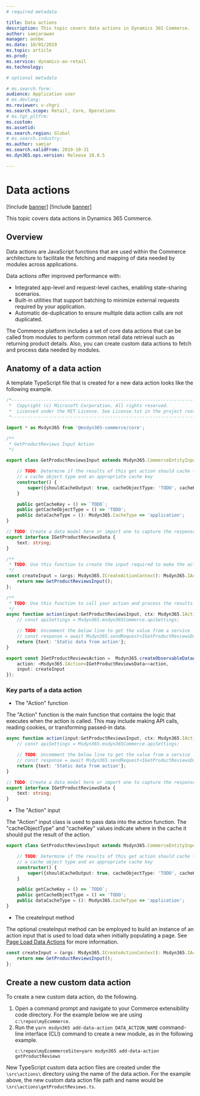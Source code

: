 ```yaml
---
# required metadata

title: Data actions
description: This topic covers data actions in Dynamics 365 Commerce.
author: samjarawan
manager: annbe
ms.date: 10/01/2019
ms.topic: article
ms.prod: 
ms.service: dynamics-ax-retail
ms.technology: 

# optional metadata

# ms.search.form: 
audience: Application user
# ms.devlang: 
ms.reviewer: v-chgri
ms.search.scope: Retail, Core, Operations
# ms.tgt_pltfrm: 
ms.custom: 
ms.assetid: 
ms.search.region: Global
# ms.search.industry: 
ms.author: samjar
ms.search.validFrom: 2019-10-31
ms.dyn365.ops.version: Release 10.0.5

---
```

# Data actions

[!include [banner](../includes/preview-banner.md)]
[!include [banner](../includes/banner.md)]

This topic covers data actions in Dynamics 365 Commerce.

## Overview

Data actions are JavaScript functions that are used within the Commerce architecture to facilitate the fetching and mapping of data needed by modules across applications.

Data actions offer improved performance with:

- Integrated app-level and request-level caches, enabling state-sharing scenarios.
- Built-in utilities that support batching to minimize external requests required by your application.
- Automatic de-duplication to ensure multiple data action calls are not duplicated.

The Commerce platform includes a set of core data actions that can be called from modules to perform common retail data retrieval such as returning product details. Also, you can create custom data actions to fetch and process data needed by modules.

## Anatomy of a data action

A template TypeScript file that is created for a new data action looks like the following example.

```Typescript
/*---------------------------------------------------------------------------------------------
 *  Copyright (c) Microsoft Corporation. All rights reserved.
 *  Licensed under the MIT License. See License.txt in the project root for license information.
 *--------------------------------------------------------------------------------------------*/

import * as Msdyn365 from '@msdyn365-commerce/core';

/**
 * GetProductReviews Input Action
 */

export class GetProductReviewsInput extends Msdyn365.CommerceEntityInput implements Msdyn365.IActionInput {

    // TODO: Determine if the results of this get action should cache the results and if so provide
    // a cache object type and an appropriate cache key
    constructor() {
        super({shouldCacheOutput: true, cacheObjectType: 'TODO', cacheKey: 'TODO'});
    }

    public getCacheKey = () => `TODO`;
    public getCacheObjectType = () => 'TODO';
    public dataCacheType = (): Msdyn365.CacheType => 'application';
}

// TODO: Create a data model here or import one to capture the response of the action
export interface IGetProductReviewsData {
    text: string;
}

/**
 * TODO: Use this function to create the input required to make the action call
 */
const createInput = (args: Msdyn365.ICreateActionContext): Msdyn365.IActionInput => {
    return new GetProductReviewsInput();
};

/**
 * TODO: Use this function to call your action and process the results as needed
 */
async function action(input:GetProductReviewsInput, ctx: Msdyn365.IActionContext):Promise<IGetProductReviewsData> {
    // const apiSettings = Msdyn365.msdyn365Commerce.apiSettings;

    // TODO: Uncomment the below line to get the value from a service
    // const response = await Msdyn365.sendRequest<IGetProductReviewsData[]>('/get/example/id/1', 'get');
    return {text: 'Static data from action'};
}

export const IGetProductReviewsAction =  Msdyn365.createObservableDataAction({
    action: <Msdyn365.IAction<IGetProductReviewsData>>action,
    input: createInput
});
```
### Key parts of a data action

* The "Action" function

The "Action" function is the main function that contains the logic that executes when the action is called. This may include making API calls, reading cookies, or transforming passed-in data.

```Typescript
async function action(input:GetProductReviewsInput, ctx: Msdyn365.IActionContext):Promise<IGetProductReviewsData> {
    // const apiSettings = Msdyn365.msdyn365Commerce.apiSettings;

    // TODO: Uncomment the below line to get the value from a service
    // const response = await Msdyn365.sendRequest<IGetProductReviewsData[]>('/get/example/id/1', 'get');
    return {text: 'Static data from action'};
}

// TODO: Create a data model here or import one to capture the response of the action
export interface IGetProductReviewsData {
    text: string;
}
```

* The "Action" input

The "Action" input class is used to pass data into the action function. The "cacheObjectType" and "cacheKey" values indicate where in the cache it should put the result of the action.

```Typescript
export class GetProductReviewsInput extends Msdyn365.CommerceEntityInput implements Msdyn365.IActionInput {

    // TODO: Determine if the results of this get action should cache the results and if so provide
    // a cache object type and an appropriate cache key
    constructor() {
        super({shouldCacheOutput: true, cacheObjectType: 'TODO', cacheKey: 'TODO'});
    }

    public getCacheKey = () => `TODO`;
    public getCacheObjectType = () => 'TODO';
    public dataCacheType = (): Msdyn365.CacheType => 'application';
}
```

* The createInput method

The optional createInput method can be employed to build an instance of an action input that is used to load data when initially populating a page. See [Page Load Data Actions](TBD) for more information.

```Typescript
const createInput = (args: Msdyn365.ICreateActionContext): Msdyn365.IActionInput => {
    return new GetProductReviewsInput();
};
```
## Create a new custom data action

To create a new custom data action, do the following.

1. Open a command prompt and navigate to your Commerce extensibility code directory. For the example below we are using `c:\repos\myEcommerce`.
1. Run the `yarn msdyn365 add-data-action DATA_ACTION_NAME` command-line interface (CLI) command to create a new module, as in the following example.
    ```
    c:\repos\myEcommerceSite>yarn msdyn365 add-data-action getProductReviews
    ```
New TypeScript custom data action files are created under the `\src\actions\` directory using the name of the data action. For the example above, the new custom data action file path and name would be `\src\actions\getProductReviews.ts`.
